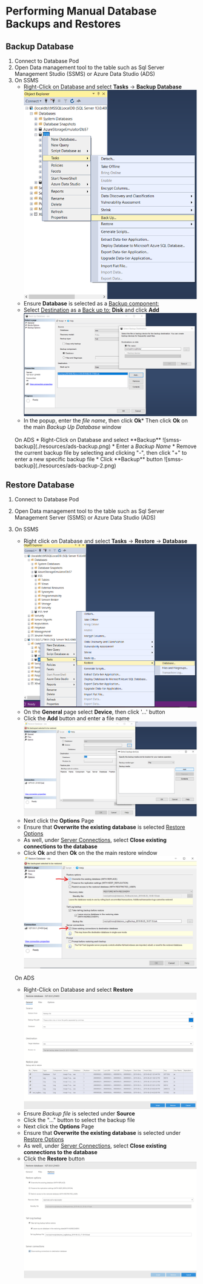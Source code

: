 # Performing Manual Database Backups and Restores

## Backup Database
1. Connect to Database Pod
2. Open Data management tool to the table such as Sql Server Management Studio (SSMS) or Azure Data Studio (ADS)
3. On SSMS   
    * Right-Click on Database and select **Tasks** -> **Backup Database** 
    ![smss-backup](./resources/ssms-backup.png) 
    * Ensure **Database** is selected as a <u>Backup component:</u>
    * Select <u>Destination</u> as a <u>Back up to:</u> **Disk** and click **Add**
    ![smss-backup](./resources/ssms-backup-2.png) 
    * In the popup, enter the <i>file name</i>, then click **Ok*** Then click **Ok** on the main <i>Backup Up Database</i> window
    <br />   
    On ADS
    * Right-Click on Database and select **Backup**
    ![smss-backup](./resources/ads-backup.png) 
    * Enter a <i>Backup Name</i>
    * Remove the current backup file by selecting and clicking "-", then click "+" to enter a new specific backup file
    * Click **Backup** button
    ![smss-backup](./resources/ads-backup-2.png) 

## Restore Database
1. Connect to Database Pod
2. Open Data management tool to the table such as Sql Server Management Server (SSMS) or Azure Data Studio (ADS)
3. On SSMS
    * Right click on Database and select **Tasks** -> **Restore** -> **Database**
    ![smss-backup](./resources/ssms-restore.png) 
    * On the **General** page select **Device**, then click '...' button
    * Click the **Add** button and enter a file name
    ![smss-backup](./resources/ssms-restore-2.png) 
    * Next click the **Options** Page
    * Ensure that **Overwrite the existing database** is selected <u>Restore Options</u>
    * As well, under <u>Server Connections</u>, select **Close existing connections to the database**
    * Click **Ok** and then **Ok** on the the main restore window
    ![smss-backup](./resources/ssms-restore-3.png) 

   On ADS
      * Right-Click on Database and select **Restore**
    ![smss-backup](./resources/ads-restore.png) 
    * Ensure <i>Backup file</i> is selected under **Source**
    * Click the "..." button to select the backup file
    * Next click the **Options** Page
    * Ensure that **Overwrite the existing database** is selected under <u>Restore Options</u>
    * As well, under <u>Server Connections</u>, select **Close existing connections to the database**
    * Click the **Restore** button
    ![smss-backup](./resources/ads-restore-2.png) 
